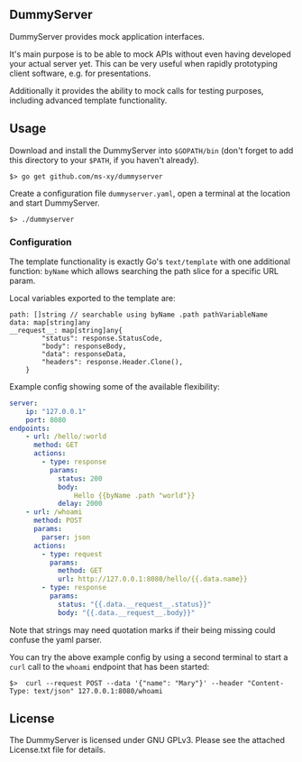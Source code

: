 ## DummyServer

DummyServer provides mock application interfaces.

It's main purpose is to be able to mock APIs without even having developed your
actual server yet.
This can be very useful when rapidly prototyping client software, e.g. for
presentations.

Additionally it provides the ability to mock calls for testing purposes,
including advanced template functionality.

## Usage

Download and install the DummyServer into `$GOPATH/bin` (don't forget to add
this directory to your `$PATH`, if you haven't already).

```shell
$> go get github.com/ms-xy/dummyserver
```

Create a configuration file `dummyserver.yaml`, open a terminal at the
location and start DummyServer.

```shell
$> ./dummyserver
```

### Configuration

The template functionality is exactly Go's `text/template` with one additional
function: `byName` which allows searching the path slice for a specific URL
param.

Local variables exported to the template are:
```
path: []string // searchable using byName .path pathVariableName
data: map[string]any
__request__: map[string]any{
        "status": response.StatusCode,
        "body": responseBody,
        "data": responseData,
        "headers": response.Header.Clone(),
    }
```

Example config showing some of the available flexibility:

```yaml
server:
    ip: "127.0.0.1"
    port: 8080
endpoints:
    - url: /hello/:world
      method: GET
      actions:
        - type: response
          params:
            status: 200
            body:
                Hello {{byName .path "world"}}
            delay: 2000
    - url: /whoami
      method: POST
      params:
        parser: json
      actions:
        - type: request
          params:
            method: GET
            url: http://127.0.0.1:8080/hello/{{.data.name}}
        - type: response
          params:
            status: "{{.data.__request__.status}}"
            body: "{{.data.__request__.body}}"

```

Note that strings may need quotation marks if their being missing could confuse
the yaml parser.

You can try the above example config by using a second terminal to start a
`curl` call to the `whoami` endpoint that has been started:

```shell
$>  curl --request POST --data '{"name": "Mary"}' --header "Content-Type: text/json" 127.0.0.1:8080/whoami
```

## License

The DummyServer is licensed under GNU GPLv3.
Please see the attached License.txt file for details.
